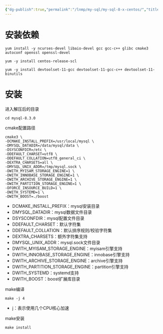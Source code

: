 ```yaml
---
{"dg-publish":true,"permalink":"/lnmp/my-sql/my-sql-8-x-centos/","title":"MySQL-8.x-Centos","created":"2024-01-24T16:49:16.807+08:00","updated":"2024-03-07T11:09:37.276+08:00"}
---
```


# 安装依赖

``` shell
yum install -y ncurses-devel libaio-devel gcc gcc-c++ glibc cmake3 autoconf openssl openssl-devel
```

``` shell
yum -y install centos-release-scl
```

``` shell
yum -y install devtoolset-11-gcc devtoolset-11-gcc-c++ devtoolset-11-binutils
```

# 安装

进入解压后的目录

``` shell
cd mysql-8.3.0
```

cmake配置路径

``` shell
cmake3 \
-DCMAKE_INSTALL_PREFIX=/usr/local/mysql \
-DMYSQL_DATADIR=/data/mysql/data \
-DSYSCONFDIR=/etc \
-DDEFAULT_CHARSET=utf8 \
-DDEFAULT_COLLATION=utf8_general_ci \
-DEXTRA_CHARSETS=all \
-DMYSQL_UNIX_ADDR=/tmp/mysql.sock \
-DWITH_MYISAM_STORAGE_ENGINE=1 \
-DWITH_INNOBASE_STORAGE_ENGINE=1 \
-DWITH_ARCHIVE_STORAGE_ENGINE=1 \
-DWITH_PARTITION_STORAGE_ENGINE=1 \
-DFORCE_INSOURCE_BUILD=1 \
-DWITH_SYSTEMD=1 \
-DWITH_BOOST=./boost
```

- DCMAKE_INSTALL_PREFIX：mysql安装目录
- DMYSQL_DATADIR：mysql数据文件目录
- DSYSCONFDIR：mysql配置文件目录
- DDEFAULT_CHARSET：默认字符集
- DDEFAULT_COLLATION：默认排序规则/校验字符集
- DEXTRA_CHARSETS：额外字符集支持
- DMYSQL_UNIX_ADDR：mysql.sock文件目录
- DWITH_MYISAM_STORAGE_ENGINE：myisam引擎支持
- DWITH_INNOBASE_STORAGE_ENGINE：innobase引擎支持
- DWITH_ARCHIVE_STORAGE_ENGINE：archive引擎支持
- DWITH_PARTITION_STORAGE_ENGINE：partition引擎支持
- DWITH_SYSTEMD：systemd支持
- DWITH_BOOST：boost扩展库目录

make编译

``` shell
make -j 4
```

- j：表示使用几个CPU核心加速

make安装

``` shell
make install
```